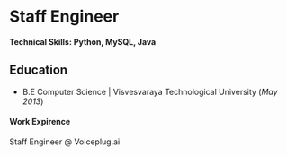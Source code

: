 # Staff Engineer

#### Technical Skills: Python, MySQL, Java

## Education
- B.E Computer Science | Visvesvaraya Technological University (_May 2013_)

#### Work Expirence
Staff Engineer @ Voiceplug.ai
